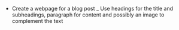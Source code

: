 - Create a webpage for a blog post
_ Use headings for the title and subheadings, paragraph for content and possibly
 an image to complement the text